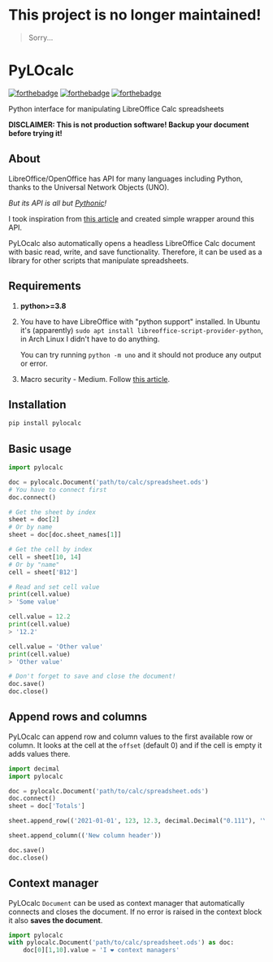 # This project is no longer maintained!

> Sorry...

# PyLOcalc

[![forthebadge](https://forthebadge.com/images/badges/0-percent-optimized.svg)](https://forthebadge.com)
[![forthebadge](https://forthebadge.com/images/badges/made-with-python.svg)](https://forthebadge.com)
[![forthebadge](https://forthebadge.com/images/badges/you-didnt-ask-for-this.svg)](https://forthebadge.com)

Python interface for manipulating LibreOffice Calc spreadsheets

**DISCLAIMER: This is not production software! Backup your document before trying it!**

## About

LibreOffice/OpenOffice has API for many languages including Python, thanks to the Universal Network Objects (UNO).

_But its API is all but [Pythonic](https://docs.python.org/3/glossary.html)!_

I took inspiration from [this article](https://christopher5106.github.io/office/2015/12/06/openoffice-libreoffice-automate-your-office-tasks-with-python-macros.html)
and created simple wrapper around this API.

PyLOcalc also automatically opens a headless LibreOffice Calc document with basic read, write, and save functionality.
Therefore, it can be used as a library for other scripts that manipulate spreadsheets.

## Requirements

1. **python>=3.8**
2. You have to have LibreOffice with "python support" installed.
   In Ubuntu it's (apparently) `sudo apt install libreoffice-script-provider-python`,
   in Arch Linux I didn't have to do anything.

   You can try running `python -m uno` and it should not produce any output or error.
3. Macro security - Medium. Follow [this article](https://christopher5106.github.io/office/2015/12/06/openoffice-libreoffice-automate-your-office-tasks-with-python-macros.html).

## Installation

```bash
pip install pylocalc
```

## Basic usage

```python
import pylocalc

doc = pylocalc.Document('path/to/calc/spreadsheet.ods')
# You have to connect first
doc.connect()

# Get the sheet by index
sheet = doc[2]
# Or by name
sheet = doc[doc.sheet_names[1]]

# Get the cell by index
cell = sheet[10, 14]
# Or by "name"
cell = sheet['B12']

# Read and set cell value
print(cell.value)
> 'Some value'

cell.value = 12.2
print(cell.value)
> '12.2'

cell.value = 'Other value'
print(cell.value)
> 'Other value'

# Don't forget to save and close the document!
doc.save()
doc.close()
```

## Append rows and columns

PyLOcalc can append row and column values to the first available row or column.
It looks at the cell at the `offset` (default 0) and if the cell is empty it adds values there.

```python
import decimal
import pylocalc

doc = pylocalc.Document('path/to/calc/spreadsheet.ods')
doc.connect()
sheet = doc['Totals']

sheet.append_row(('2021-01-01', 123, 12.3, decimal.Decimal("0.111"), 'Yaaay'), offset=1)

sheet.append_column(('New column header'))

doc.save()
doc.close()
```

## Context manager

PyLOcalc `Document` can be used as context manager that automatically connects and closes the document.
If no error is raised in the context block it also **saves the document**.

```python
import pylocalc
with pylocalc.Document('path/to/calc/spreadsheet.ods') as doc:
    doc[0][1,10].value = 'I ❤️ context managers'
```
